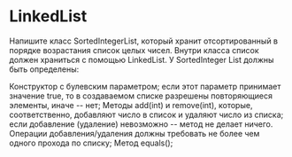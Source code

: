 # LinkedList
Напишите класс SortedIntegerList, который хранит отсортированный в порядке возрастания
список целых чисел. Внутри класса список должен храниться с помощью LinkedList.
У SortedInteger List должны быть определены:

Конструктор 	с булевским параметром; если этот параметр принимает значение true,
то в  создаваемом списке разрешены повторяющиеся элементы, иначе -- нет;
Методы add(int) и remove(int), которые, соответственно, добавляют число в список и удаляют
число из списка; если добавление (удаление) невозможно -- метод не делает ничего. Операции
добавления/удаления должны требовать не более чем одного прохода по списку;
Метод 	equals();
